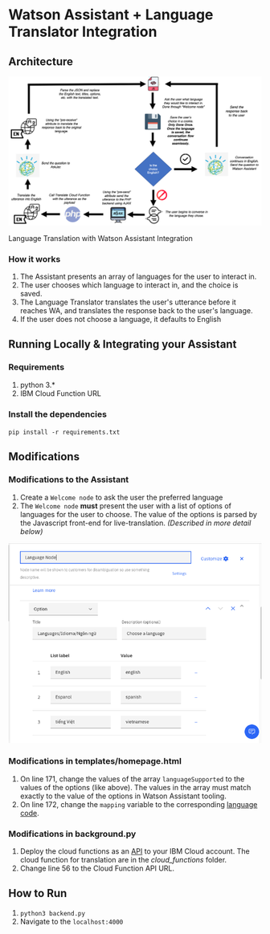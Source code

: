 # Watson Assistant + Language Translator Integration


## Architecture

![Assets/LiveTranslationArchitecture.png](Assets/LiveTranslationArchitecture.png)

Language Translation with Watson Assistant Integration

### How it works

1. The Assistant presents an array of languages for the user to interact in.
2. The user chooses which language to interact in, and the choice is saved.
3. The Language Translator translates the user's utterance before it reaches WA, and translates the response back to the user's language.
4. If the user does not choose a language, it defaults to English

## Running Locally & Integrating your Assistant

### Requirements

1. python 3.*
2. IBM Cloud Function URL

### Install the dependencies

`pip install -r requirements.txt`

## Modifications

### Modifications to the Assistant

1. Create a `Welcome node` to ask the user the preferred language
2. The `Welcome node` **must** present the user with a list of options of languages for the user to choose. The value of the options is parsed by the Javascript front-end for live-translation. *(Described in more detail below)*

![Assets/Dialog.png](Assets/Dialog.png)

### Modifications in templates/homepage.html
1. On line 171, change the values of the array `languageSupported` to the values of the options (like above). The values in the array must match exactly to the value of the options in Watson Assistant tooling. 
2. On line 172, change the `mapping` variable to the corresponding [language code](https://cloud.ibm.com/docs/language-translator?topic=language-translator-translation-models).

### Modifications in background.py
1. Deploy the cloud functions as an [API](https://cloud.ibm.com/docs/openwhisk?topic=openwhisk-apigateway) to your IBM Cloud account. The cloud function for translation are in the *cloud_functions* folder.
2. Change line 56 to the Cloud Function API URL.

## How to Run
1. `python3 backend.py`
2. Navigate to the `localhost:4000`
